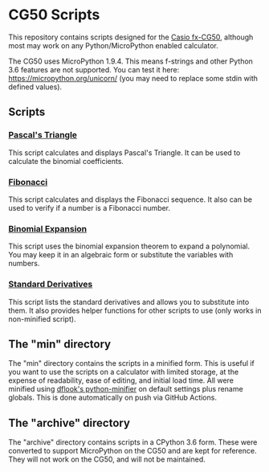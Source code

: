 # CG50 Scripts

This repository contains scripts designed for the [Casio fx-CG50](https://education.casio.co.uk/products/cg50), although most may work on any Python/MicroPython enabled calculator.

The CG50 uses MicroPython 1.9.4. This means f-strings and other Python 3.6 features are not supported. You can test it here: https://micropython.org/unicorn/ (you may need to replace some stdin with defined values).

## Scripts

### [Pascal's Triangle](pascal.py)

This script calculates and displays Pascal's Triangle. It can be used to calculate the binomial coefficients.

### [Fibonacci](fibonacci.py)

This script calculates and displays the Fibonacci sequence. It also can be used to verify if a number is a Fibonacci number.

### [Binomial Expansion](binomial_expand.py)

This script uses the binomial expansion theorem to expand a polynomial. You may keep it in an algebraic form or substitute the variables with numbers.

### [Standard Derivatives](std_derivatives.py)

This script lists the standard derivatives and allows you to substitute into them. It also provides helper functions for other scripts to use (only works in non-minified script).

## The "min" directory

The "min" directory contains the scripts in a minified form. This is useful if you want to use the scripts on a calculator with limited storage, at the expense of readability, ease of editing, and initial load time. All were minified using [dflook's python-minifier](https://github.com/dflook/python-minifier) on default settings plus rename globals. This is done automatically on push via GitHub Actions.

## The "archive" directory

The "archive" directory contains scripts in a CPython 3.6 form. These were converted to support MicroPython on the CG50 and are kept for reference. They will not work on the CG50, and will not be maintained.